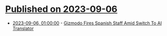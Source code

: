 # [Published on 2023-09-06](index.md)

* [2023-09-06, 01:00:00](https://news.slashdot.org/story/23/09/06/0011245/gizmodo-fires-spanish-staff-amid-switch-to-ai-translator?utm_source=rss1.0mainlinkanon&utm_medium=feed) - [Gizmodo Fires Spanish Staff Amid Switch To AI Translator](https://news.slashdot.org/story/23/09/06/0011245/gizmodo-fires-spanish-staff-amid-switch-to-ai-translator?utm_source=rss1.0mainlinkanon&utm_medium=feed)
